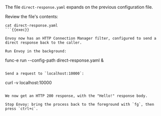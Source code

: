 The file `direct-response.yaml` expands on the previous configuration file.

Review the file's contents:

```
cat direct-response.yaml
```{{exec}}

Envoy now has an HTTP Connection Manager filter, configured to send a direct response back to the caller.

Run Envoy in the background:

```
func-e run --config-path direct-response.yaml &
```{{exec}}

Send a request to `localhost:10000`:

```
curl -v localhost:10000
```{{exec}}

We now get an HTTP 200 response, with the "Hello!" response body.

Stop Envoy: bring the process back to the foreground with `fg`, then press `ctrl+c`.